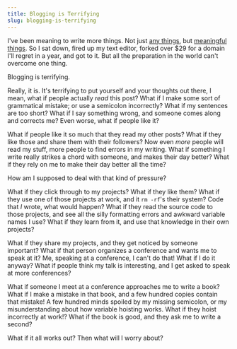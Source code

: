 ```yaml
---
title: Blogging is Terrifying
slug: blogging-is-terrifying
---
```


I've been meaning to write more things. Not just [any things](https://medium.com/friendship-dot-js), but [meaningful things](https://medium.com/@jdan/my-first-six-weeks-at-khan-academy-19a40bc8136a). So I sat down, fired up my text editor, forked over $29 for a domain I'll regret in a year, and got to it. But all the preparation in the world can't overcome one thing.

Blogging is terrifying.

Really, it is. It's terrifying to put yourself and your thoughts out there, I mean, what if people actually *read* this post? What if I make some sort of grammatical mistake; or use a semicolon incorrectly? What if my sentences are too short? What if I say something wrong, and someone comes along and corrects me? Even worse, what if people like it?

What if people like it so much that they read my other posts? What if they like those and share them with their followers? Now even *more* people will read my stuff, more people to find errors in my writing. What if something I write really strikes a chord with someone, and makes their day better? What if they rely on me to make their day better all the time?

How am I supposed to deal with that kind of pressure?

What if they click through to my projects? What if they like them? What if they use one of those projects at work, and it `rm -rf`'s their system? Code that *I* wrote, what would happen? What if they read the source code to those projects, and see all the silly formatting errors and awkward variable names I use? What if they learn from it, and use that knowledge in their own projects?

What if they share my projects, and they get noticed by someone important? What if that person organizes a conference and wants me to speak at it? Me, speaking at a conference, I can't do that! What if I do it anyway? What if people think my talk is interesting, and I get asked to speak at more conferences?

What if someone I meet at a conference approaches me to write a book? What if I make a mistake in that book, and a few hundred copies contain that mistake! A few hundred minds spoiled by my missing semicolon, or my misunderstanding about how variable hoisting works. What if they hoist incorrectly at work!? What if the book is good, and they ask me to write a second?

What if it all works out? Then what will I worry about?
